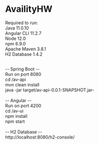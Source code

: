 # AvailityHW

Required to run:<br/>
Java 11.0.10<br/>
Angular CLI 11.2.7<br/>
Node 12.0<br/>
npm 6.9.0<br/>
Apache Maven 3.8.1<br/>
H2 Database 1.4.2<br/>
<br/>

-- Spring Boot --<br/>
Run on port 8080<br/>
cd /av-api<br/>
mvn clean install<br/>
java -jar target/av-api-0.0.1-SNAPSHOT.jar-<br/>
<br/>
-- Angular --<br/>
Run on port 4200<br/>
cd /av-ui<br/>
npm install<br/>
npm start<br/>
<br/>
-- H2 Database --<br/>
http://localhost:8080/h2-console/<br/>
